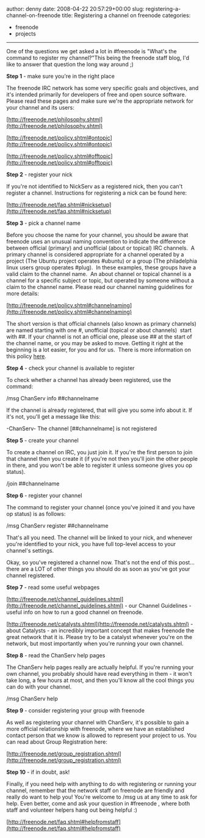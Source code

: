 author: denny
date: 2008-04-22 20:57:29+00:00
slug: registering-a-channel-on-freenode
title: Registering a channel on freenode
categories:
- freenode
- projects
---
One of the questions we get asked a lot in #freenode is "What's the command to register my channel?"This being the freenode staff blog, I'd like to answer that question the long way around  ;)

**Step 1** - make sure you're in the right place

The freenode IRC network has some very specific goals and objectives, and it's intended primarily for developers of free and open source software.  Please read these pages and make sure we're the appropriate network for your channel and its users:

[http://freenode.net/philosophy.shtml](http://freenode.net/philosophy.shtml)

[http://freenode.net/policy.shtml#ontopic](http://freenode.net/policy.shtml#ontopic)

[http://freenode.net/policy.shtml#offtopic](http://freenode.net/policy.shtml#offtopic)

**Step 2** - register your nick

If you're not identified to NickServ as a registered nick, then you can't register a channel.  Instructions for registering a nick can be found here:

[http://freenode.net/faq.shtml#nicksetup](http://freenode.net/faq.shtml#nicksetup)

**Step 3** - pick a channel name

Before you choose the name for your channel, you should be aware that freenode uses an unusual naming convention to indicate the difference between official (primary) and unofficial (about or topical) IRC channels.  A primary channel is considered appropriate for a channel operated by a project (The Ubuntu project operates #ubuntu) or a group (The philadelphia linux users group operates #plug).  In these examples, these groups have a valid claim to the channel name.  An about channel or topical channel is a channel for a specific subject or topic, but operated by someone without a claim to the channel name. Please read our channel naming guidelines for more details:

[http://freenode.net/policy.shtml#channelnaming](http://freenode.net/policy.shtml#channelnaming)

The short version is that official channels (also known as primary channels) are named starting with one #, unofficial (topical or about channels)  start with ##.  If your channel is not an official one, please use ## at the start of the channel name, or you may be asked to move.  Getting it right at the beginning is a lot easier, for you and for us.  There is more information on this policy [here](http://freenode.net/policy.shtml#channelnaming).

**Step 4** - check your channel is available to register

To check whether a channel has already been registered, use the command:

/msg ChanServ info ##channelname

If the channel is already registered, that will give you some info about it.  If it's not, you'll get a message like this:

-ChanServ- The channel [##channelname] is not registered

**Step 5** - create your channel

To create a channel on IRC, you just join it.  If you're the first person to join that channel then you create it (if you're not then you'll join the other people in there, and you won't be able to register it unless someone gives you op status).

/join ##channelname

**Step 6** - register your channel

The command to register your channel (once you've joined it and you have op status) is as follows:

/msg ChanServ register ##channelname

That's all you need.  The channel will be linked to your nick, and whenever you're identified to your nick, you have full top-level access to your channel's settings.

Okay, so you've registered a channel now.  That's not the end of this post...  there are a LOT of other things you should do as soon as you've got your channel registered.

**Step 7** - read some useful webpages

[http://freenode.net/channel_guidelines.shtml](http://freenode.net/channel_guidelines.shtml) - our Channel Guidelines - useful info on how to run a good channel on freenode.

[http://freenode.net/catalysts.shtml](http://freenode.net/catalysts.shtml) - about Catalysts - an incredibly important concept that makes freenode the great network that it is.  Please try to be a catalyst whenever you're on the network, but most importantly when you're running your own channel.

**Step 8** - read the ChanServ help pages

The ChanServ help pages really are actually helpful.  If you're running your own channel, you probably should have read everything in them - it won't take long, a few hours at most, and then you'll know all the cool things you can do with your channel.

/msg ChanServ help

**Step 9** - consider registering your group with freenode

As well as registering your channel with ChanServ, it's possible to gain a more official relationship with freenode, where we have an established contact person that we know is allowed to represent your project to us.  You can read about Group Registration here:

[http://freenode.net/group_registration.shtml](http://freenode.net/group_registration.shtml)

**Step 10** - if in doubt, ask!

Finally, if you need help with anything to do with registering or running your channel, remember that the network staff on freenode are friendly and really do want to help you!  You're welcome to /msg us at any time to ask for help.  Even better, come and ask your question in #freenode , where both staff and volunteer helpers hang out being helpful  :)

[http://freenode.net/faq.shtml#helpfromstaff](http://freenode.net/faq.shtml#helpfromstaff)
